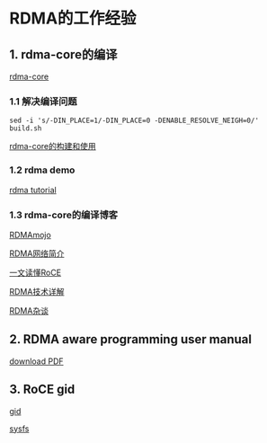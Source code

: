 # RDMA的工作经验

## 1. rdma-core的编译

[rdma-core](https://github.com/linux-rdma/rdma-core "github")

### 1.1 解决编译问题

```shell
sed -i 's/-DIN_PLACE=1/-DIN_PLACE=0 -DENABLE_RESOLVE_NEIGH=0/' build.sh
```

[rdma-core的构建和使用](https://runsisi.com/2021/03/07/rdma-core/)

### 1.2 rdma demo

[rdma tutorial](https://github.com/rhiswell/rdma-tutorial)

### 1.3 rdma-core的编译博客

[RDMAmojo](https://www.rdmamojo.com/)

[RDMA网络简介](https://winddoing.github.io/post/f4fa9e36.html)

[一文读懂RoCE](https://www.sdnlab.com/25923.html)

[RDMA技术详解](https://zhuanlan.zhihu.com/p/55142557)

[RDMA杂谈](https://www.zhihu.com/column/c_1231181516811390976)

## 2. RDMA aware programming user manual

[download PDF](https://indico.cern.ch/event/218156/attachments/351725/490089/RDMA_Aware_Programming_user_manual.pdf)

## 3. RoCE gid

[gid](https://docs.nvidia.com/networking/display/mlnxenv497100lts/rdma+over+converged+ethernet+(roce)#src-129571467_safe-id-UkRNQW92ZXJDb252ZXJnZWRFdGhlcm5ldChSb0NFKS1HSURUYWJsZWluc3lzZnM)

[sysfs](https://docs.kernel.org/filesystems/sysfs.html)




